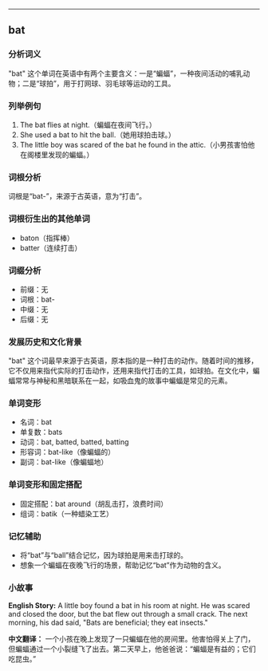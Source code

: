 
---------------
## bat
### 分析词义
"bat" 这个单词在英语中有两个主要含义：一是“蝙蝠”，一种夜间活动的哺乳动物；二是“球拍”，用于打网球、羽毛球等运动的工具。

### 列举例句
1. The bat flies at night.（蝙蝠在夜间飞行。）
2. She used a bat to hit the ball.（她用球拍击球。）
3. The little boy was scared of the bat he found in the attic.（小男孩害怕他在阁楼里发现的蝙蝠。）

### 词根分析
词根是“bat-”，来源于古英语，意为“打击”。

### 词根衍生出的其他单词
- baton（指挥棒）
- batter（连续打击）

### 词缀分析
- 前缀：无
- 词根：bat-
- 中缀：无
- 后缀：无

### 发展历史和文化背景
"bat" 这个词最早来源于古英语，原本指的是一种打击的动作。随着时间的推移，它不仅用来指代实际的打击动作，还用来指代打击的工具，如球拍。在文化中，蝙蝠常常与神秘和黑暗联系在一起，如吸血鬼的故事中蝙蝠是常见的元素。

### 单词变形
- 名词：bat
- 单复数：bats
- 动词：bat, batted, batted, batting
- 形容词：bat-like（像蝙蝠的）
- 副词：bat-like（像蝙蝠地）

### 单词变形和固定搭配
- 固定搭配：bat around（胡乱击打，浪费时间）
- 组词：batik（一种蜡染工艺）

### 记忆辅助
- 将“bat”与“ball”结合记忆，因为球拍是用来击打球的。
- 想象一个蝙蝠在夜晚飞行的场景，帮助记忆“bat”作为动物的含义。

### 小故事
**English Story:**
A little boy found a bat in his room at night. He was scared and closed the door, but the bat flew out through a small crack. The next morning, his dad said, "Bats are beneficial; they eat insects."

**中文翻译：**
一个小孩在晚上发现了一只蝙蝠在他的房间里。他害怕得关上了门，但蝙蝠通过一个小裂缝飞了出去。第二天早上，他爸爸说：“蝙蝠是有益的；它们吃昆虫。”

